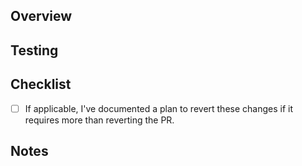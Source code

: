 ## Overview

<!-- Provide a brief overview and or bullet point of changes made -->

## Testing

<!-- Enumerate details if any for testing that was done before publishing PR -->

## Checklist 
- [ ] If applicable, I've documented a plan to revert these changes if it requires more than reverting the PR. 

## Notes

<!-- Any additional details to provide regarding the PR -->
